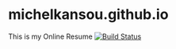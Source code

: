 # michelkansou.github.io
This is my Online Resume
[![Build Status](https://travis-ci.org/MichelKansou/michelkansou.github.io.svg?branch=master)](https://travis-ci.org/MichelKansou/michelkansou.github.io)
